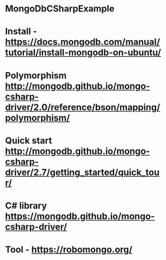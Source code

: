 # MongoDbCSharpExample
# Install - https://docs.mongodb.com/manual/tutorial/install-mongodb-on-ubuntu/
# Polymorphism http://mongodb.github.io/mongo-csharp-driver/2.0/reference/bson/mapping/polymorphism/
# Quick start http://mongodb.github.io/mongo-csharp-driver/2.7/getting_started/quick_tour/
# C# library https://mongodb.github.io/mongo-csharp-driver/
# Tool - https://robomongo.org/
